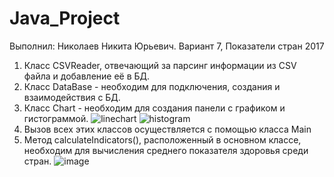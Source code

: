 # Java_Project


Выполнил: Николаев Никита Юрьевич.
Вариант 7, Показатели стран 2017

1. Класс CSVReader, отвечающий за парсинг информации из CSV файла и добавление её в БД.
2. Класс DataBase - необходим для подключения, создания и взаимодействия с БД.
3. Класс Chart - необходим для создания панели с графиком и гистограммой.
![linechart](https://user-images.githubusercontent.com/80603155/147374352-a728fc73-304d-4ef2-80a9-f180ac29bca5.png)
![histogram](https://user-images.githubusercontent.com/80603155/147374353-bed24b75-2427-499c-acb2-7ae3c251de9d.png)
4. Вызов всех этих классов осуществляется с помощью класса Main
5. Метод calculateIndicators(), расположенный в основном классе, необходим для вычисления среднего показателя здоровья среди стран.
![image](https://user-images.githubusercontent.com/80603155/147374349-171a9dff-9208-4bd3-9523-4807ccb00a35.png)

